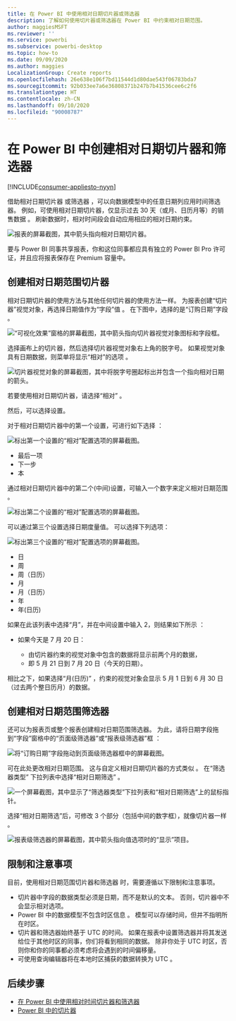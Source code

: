 ```yaml
---
title: 在 Power BI 中使用相对日期切片器或筛选器
description: 了解如何使用切片器或筛选器在 Power BI 中约束相对日期范围。
author: maggiesMSFT
ms.reviewer: ''
ms.service: powerbi
ms.subservice: powerbi-desktop
ms.topic: how-to
ms.date: 09/09/2020
ms.author: maggies
LocalizationGroup: Create reports
ms.openlocfilehash: 26e638e106f7bd11544d1d80dae543f06783bda7
ms.sourcegitcommit: 92b033ee7a6e36808371b247b7b41536cee6c2f6
ms.translationtype: HT
ms.contentlocale: zh-CN
ms.lasthandoff: 09/10/2020
ms.locfileid: "90008787"
---
```

# <a name="creating-a-relative-date-slicer-and-filter-in-power-bi"></a>在 Power BI 中创建相对日期切片器和筛选器

[!INCLUDE[consumer-appliesto-nyyn](../includes/consumer-appliesto-nyyn.md)]

借助相对日期切片器  或筛选器  ，可以向数据模型中的任意日期列应用时间筛选器。 例如，可使用相对日期切片器，仅显示过去 30 天（或月、日历月等）的销售数据  。 刷新数据时，相对时间段会自动应用相应的相对日期约束。

![报表的屏幕截图，其中箭头指向相对日期切片器。](media/desktop-slicer-filter-date-range/relative-date-range-slicer-filter-01.png)

要与 Power BI 同事共享报表，你和这位同事都应具有独立的 Power BI Pro 许可证，并且应将报表保存在 Premium 容量中。

## <a name="create-the-relative-date-range-slicer"></a>创建相对日期范围切片器

相对日期切片器的使用方法与其他任何切片器的使用方法一样。 为报表创建“切片器”视觉对象，再选择日期值作为“字段”值   。 在下图中，选择的是“订购日期”字段  。

![“可视化效果”窗格的屏幕截图，其中箭头指向切片器视觉对象图标和字段框。](media/desktop-slicer-filter-date-range/relative-date-range-slicer-filter-02.png)

选择画布上的切片器，然后选择切片器视觉对象右上角的脱字号。 如果视觉对象具有日期数据，则菜单将显示“相对”的选项  。

![切片器视觉对象的屏幕截图，其中将脱字号圈起标出并包含一个指向相对日期的箭头。](media/desktop-slicer-filter-date-range/relative-date-range-slicer-filter-03.png)

若要使用相对日期切片器，请选择“相对”  。

然后，可以选择设置。

对于相对日期切片器中的第一个设置，可进行如下选择  ：

![标出第一个设置的“相对”配置选项的屏幕截图。](media/desktop-slicer-filter-date-range/relative-date-range-slicer-filter-04.png)

* 最后一项
* 下一步
* 本

通过相对日期切片器中的第二个(中间)设置，可输入一个数字来定义相对日期范围  。

![标出第二个设置的“相对”配置选项的屏幕截图。](media/desktop-slicer-filter-date-range/relative-date-range-slicer-filter-04a.png)

可以通过第三个设置选择日期度量值。 可以选择下列选项：

![标出第三个设置的“相对”配置选项的屏幕截图。](media/desktop-slicer-filter-date-range/relative-date-range-slicer-filter-05.png)

* 日
* 周
* 周（日历）
* 月
* 月（日历）
* 年
* 年(日历)

如果在此该列表中选择“月”，并在中间设置中输入 2，则结果如下所示   ：

* 如果今天是 7 月 20 日：

    - 由切片器约束的视觉对象中包含的数据将显示前两个月的数据，
    - 即 5 月 21 日到 7 月 20 日（今天的日期）。

相比之下，如果选择“月(日历)”  ，约束的视觉对象会显示 5 月 1 日到 6 月 30 日（过去两个整日历月）的数据。

## <a name="create-the-relative-date-range-filter"></a>创建相对日期范围筛选器

还可以为报表页或整个报表创建相对日期范围筛选器。 为此，请将日期字段拖到“字段”窗格中的“页面级筛选器”或“报表级筛选器”框    ：

![将“订购日期”字段拖动到页面级筛选器框中的屏幕截图。](media/desktop-slicer-filter-date-range/relative-date-range-slicer-filter-06.png)

可在此处更改相对日期范围。 这与自定义相对日期切片器的方式类似  。 在“筛选器类型”  下拉列表中选择“相对日期筛选”  。

![一个屏幕截图，其中显示了“筛选器类型”下拉列表和“相对日期筛选”上的鼠标指针。](media/desktop-slicer-filter-date-range/relative-date-range-slicer-filter-07.png)

选择“相对日期筛选”后，可修改 3 个部分（包括中间的数字框），就像切片器一样  。

![报表级筛选器的屏幕截图，其中箭头指向值选项时的“显示”项目。](media/desktop-slicer-filter-date-range/relative-date-range-slicer-filter-08.png)

## <a name="limitations-and-considerations"></a>限制和注意事项

目前，使用相对日期范围切片器和筛选器  时，需要遵循以下限制和注意事项。

* 切片器中字段的数据类型必须是日期，而不是默认的文本。 否则，切片器中不会显示相对选项。
* Power BI 中的数据模型不包含时区信息  。 模型可以存储时间，但并不指明所在时区。
* 切片器和筛选器始终基于 UTC 的时间。 如果在报表中设置筛选器并将其发送给位于其他时区的同事，你们将看到相同的数据。 除非你处于 UTC 时区，否则你和你的同事都必须考虑将会遇到的时间偏移量。
* 可使用查询编辑器将在本地时区捕获的数据转换为 UTC  。

## <a name="next-steps"></a>后续步骤

- [在 Power BI 中使用相对时间切片器和筛选器](../create-reports/slicer-filter-relative-time.md)
- [Power BI 中的切片器](power-bi-visualization-slicers.md)
